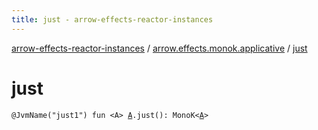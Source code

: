 ```yaml
---
title: just - arrow-effects-reactor-instances
---
```


[arrow-effects-reactor-instances](../index.html) / [arrow.effects.monok.applicative](index.html) / [just](./just.html)

# just

`@JvmName("just1") fun <A> `[`A`](just.html#A)`.just(): MonoK<`[`A`](just.html#A)`>`